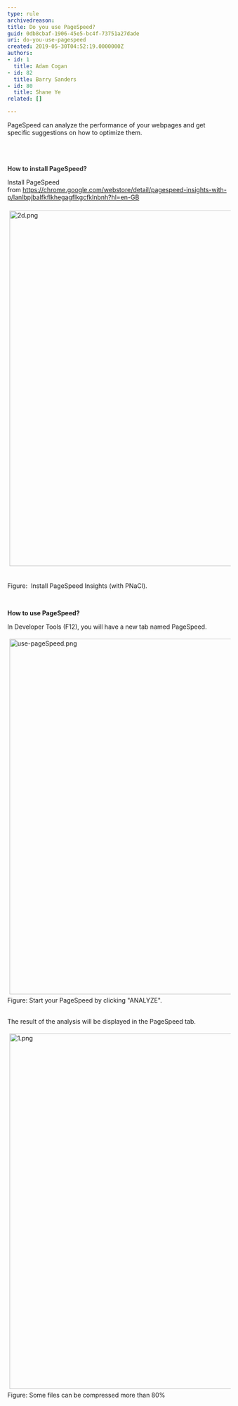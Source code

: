 ```yaml
---
type: rule
archivedreason: 
title: Do you use PageSpeed?
guid: 0db8cbaf-1906-45e5-bc4f-73751a27dade
uri: do-you-use-pagespeed
created: 2019-05-30T04:52:19.0000000Z
authors:
- id: 1
  title: Adam Cogan
- id: 82
  title: Barry Sanders
- id: 80
  title: Shane Ye
related: []

---
```



​PageSpeed can analyze the performance of your webpages and get specific suggestions on how to optimize them.<br><br>
<br><excerpt class='endintro'></excerpt><br>
<p>​<strong style="color&#58;#333333;">How to install PageSpeed?​​</strong><br></p><p class="ssw15-rteElement-P">Install PageSpeed from&#160;<a href="https&#58;//chrome.google.com/webstore/detail/pagespeed-insights-with-p/lanlbpjbalfkflkhegagflkgcfklnbnh?hl=en-GB" target="_blank">https&#58;//chrome.google.com/webstore/detail/pagespeed-insights-with-p/lanlbpjbalfkflkhegagflkgcfklnbnh?hl=en-GB</a><br>​<br><img src="/SiteAssets/do-you-use-gzip/2d.png" alt="2d.png" style="margin&#58;5px;width&#58;808px;" /><br><br></p><p class="ssw15-rteElement-P">Figure&#58;&#160;&#160;Install PageSpeed Insights (with PNaCl).<br></p><p class="ssw15-rteElement-P">
   <br>
</p><p class="ssw15-rteElement-P">
   <strong>How to use&#160;PageSpeed?</strong><br></p><p class="ssw15-rteElement-P">In Developer Tools (F12), you will have a new tab&#160;​​​named PageSpeed.<br></p><p class="ssw15-rteElement-P">
   <img src="/SiteAssets/do-you-use-gzip/use-pageSpeed.png" alt="use-pageSpeed.png" style="margin&#58;5px;width&#58;808px;" />
   <br>Figure&#58; Start your PageSpeed by clicking &quot;ANALYZE&quot;.​<br><br></p><p class="ssw15-rteElement-P">The result of the analysis will be displayed in the PageSpeed tab.<br></p><p> 
   <img src="/SiteAssets/do-you-use-gzip/1.png" alt="1.png" style="margin&#58;5px;width&#58;808px;" />Figure&#58; Some files can be compressed more than 80%​<br><br></p><br>


